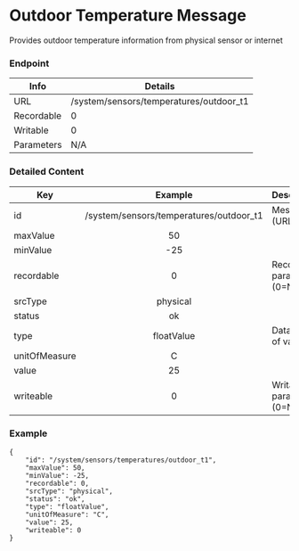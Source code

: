 # Outdoor Temperature Message

Provides outdoor temperature information from physical sensor or internet

### Endpoint

| Info  | Details |
| ------------- | ------------- |
| URL   | /system/sensors/temperatures/outdoor_t1   |
| Recordable   | 0   |
| Writable   | 0   |
| Parameters  | N/A  |

### Detailed Content

|  Key  | Example | Description |
| ------------- | :------: | ------------------------------ |
|  id | /system/sensors/temperatures/outdoor_t1 | Message ID (URL) |
|  maxValue | 50 |  |
|  minValue | -25 |  |
|  recordable | 0 | Recordable parameter (0=No) |
|  srcType | physical |  |
|  status | ok |  |
|  type | floatValue | Data type of value |
|  unitOfMeasure | C |  |
|  value | 25 |  |
|  writeable | 0 | Writable parameter (0=No) |



### Example
```
{
    "id": "/system/sensors/temperatures/outdoor_t1",
    "maxValue": 50,
    "minValue": -25,
    "recordable": 0,
    "srcType": "physical",
    "status": "ok",
    "type": "floatValue",
    "unitOfMeasure": "C",
    "value": 25,
    "writeable": 0
}
```
